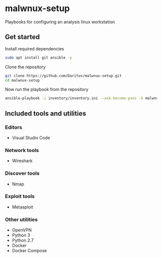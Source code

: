 # malwnux-setup

Playbooks for configuring an analysis linux workstation

## Get started

Install required dependencies

```bash
sudo apt install git ansible -y
```

Clone the repository

```bash
git clone https://github.com/Daritos/malwnux-setup.git
cd malwnux-setup
```

Now run the playbook from the repository

```bash
ansible-playbook -i inventory/inventory.ini --ask-become-pass -k malwnux_playbook.yml -u <insert_your_username_here>
```

## Included tools and utilities

### Editors

* Visual Studio Code

### Network tools

* Wireshark

### Discover tools

* Nmap

### Exploit tools

* Metasploit

### Other utilities

* OpenVPN
* Python 3
* Python 2.7
* Docker
* Docker Compose